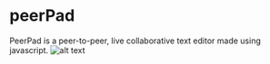 # peerPad

PeerPad is a peer-to-peer, live collaborative text editor made using javascript.
![alt text](https://github.com/mrityu4/live/blob/main/ezgif-3-f50e9fe97ea1.gif?raw=true)
